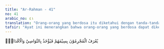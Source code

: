 ```yaml
---
title: "Ar-Rahman - 41"
no: 41
arabic_no: ٤١
translation: "Orang-orang yang berdosa itu diketahui dengan tanda-tandanya, lalu direnggut ubun-ubun dan kakinya."
tafsir: "Ayat ini menerangkan bahwa orang-orang yang berdosa dapat dikenal dari tanda-tanda yang membedakan mereka dengan orang yang lain yaitu: wajahnya hitam pekat, matanya membelalak karena takut. Pada hari hisab tidak akan didengar alasan-alasan dan keterangan yang mereka kemukakan. Ubun-ubun dan kaki mereka dipegang sebagai penghinaan, lalu diseret, dimasukkan ke dalam api neraka Jahanam."
---
```


يُعْرَفُ الْمُجْرِمُوْنَ بِسِيْمٰهُمْ فَيُؤْخَذُ بِالنَّوَاصِيْ وَالْاَقْدَامِۚ  

